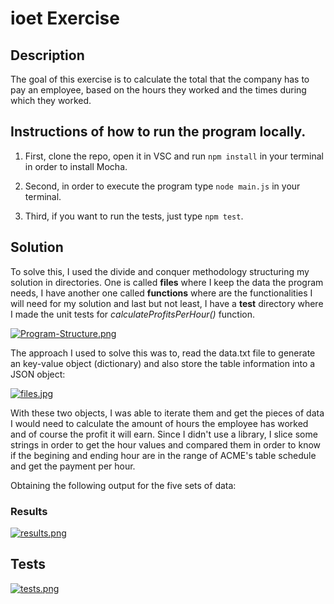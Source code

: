 
# ioet Exercise

## Description

The goal of this exercise is to calculate the total that the company has to pay an employee, based on the hours they worked and the times during which they worked.

## Instructions of how to run the program locally.
1. First, clone the repo, open it in VSC and run ```npm install``` in your terminal in order to install Mocha.

2. Second, in order to execute the program type
```node main.js``` in your terminal.

3. Third, if you want to run the tests, just type ```npm test```.

## Solution

To solve this, I used the divide and conquer methodology structuring my solution in directories. One is called **files** where I keep the data the program needs, I have another one called **functions** where are the functionalities I will need for my solution and last but not least, I have a **test** directory where I made the unit tests for *calculateProfitsPerHour()* function.

[![Program-Structure.png](https://i.postimg.cc/fykDkPDg/Program-Structure.png)](https://postimg.cc/64sDmY7d)


The approach I used to solve this was to, read the data.txt file to generate an key-value object (dictionary) and also store the table information into a JSON object: 

[![files.jpg](https://i.postimg.cc/WpJ2RQYh/files.jpg)](https://postimg.cc/w3gKLbpp)

With these two objects, I was able to iterate them and get the pieces of data I would need to calculate the amount of hours the employee has worked and of course the profit it will earn. Since I didn't use a library, I slice some strings in order to get the hour values and compared them in order to know if the begining and ending hour are in the range of ACME's table schedule and get the payment per hour.

Obtaining the following output for the five sets of data:

### Results

[![results.png](https://i.postimg.cc/qvvSrKBj/results.png)](https://postimg.cc/crPXMrnn)

## Tests

 [![tests.png](https://i.postimg.cc/0QgrhDRB/tests.png)](https://postimg.cc/Y43pW4S6)